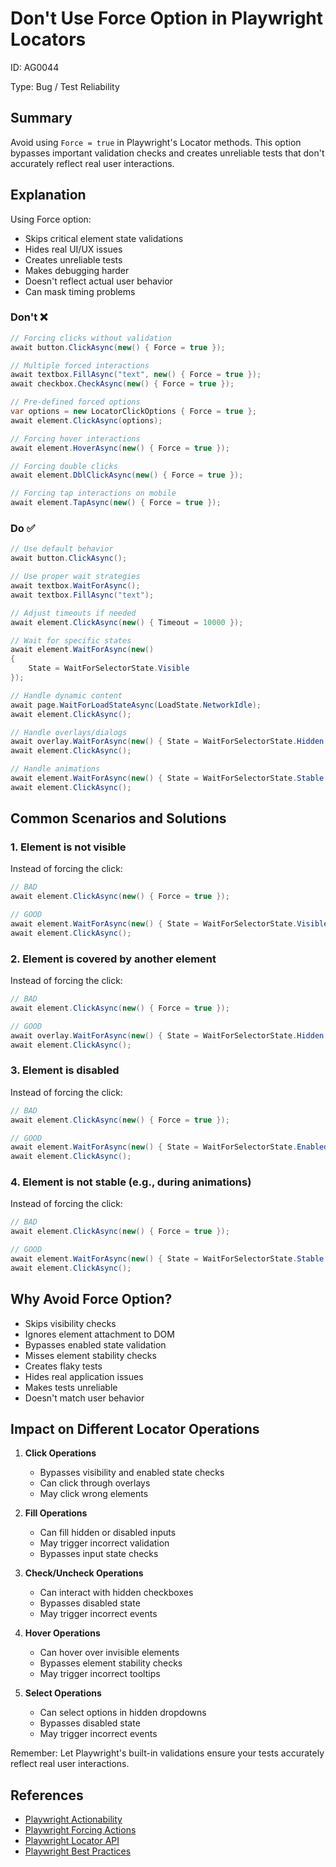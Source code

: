 # Don't Use Force Option in Playwright Locators

ID: AG0044

Type: Bug / Test Reliability

## Summary

Avoid using `Force = true` in Playwright's Locator methods. This option bypasses important validation checks and creates unreliable tests that don't accurately reflect real user interactions.

## Explanation

Using Force option:

- Skips critical element state validations
- Hides real UI/UX issues
- Creates unreliable tests
- Makes debugging harder
- Doesn't reflect actual user behavior
- Can mask timing problems

### Don't ❌

```csharp
// Forcing clicks without validation
await button.ClickAsync(new() { Force = true });

// Multiple forced interactions
await textbox.FillAsync("text", new() { Force = true });
await checkbox.CheckAsync(new() { Force = true });

// Pre-defined forced options
var options = new LocatorClickOptions { Force = true };
await element.ClickAsync(options);

// Forcing hover interactions
await element.HoverAsync(new() { Force = true });

// Forcing double clicks
await element.DblClickAsync(new() { Force = true });

// Forcing tap interactions on mobile
await element.TapAsync(new() { Force = true });
```

### Do ✅

```csharp
// Use default behavior
await button.ClickAsync();

// Use proper wait strategies
await textbox.WaitForAsync();
await textbox.FillAsync("text");

// Adjust timeouts if needed
await element.ClickAsync(new() { Timeout = 10000 });

// Wait for specific states
await element.WaitForAsync(new() 
{ 
    State = WaitForSelectorState.Visible 
});

// Handle dynamic content
await page.WaitForLoadStateAsync(LoadState.NetworkIdle);
await element.ClickAsync();

// Handle overlays/dialogs
await overlay.WaitForAsync(new() { State = WaitForSelectorState.Hidden });
await element.ClickAsync();

// Handle animations
await element.WaitForAsync(new() { State = WaitForSelectorState.Stable });
await element.ClickAsync();
```

## Common Scenarios and Solutions

### 1. Element is not visible
Instead of forcing the click:
```csharp
// BAD
await element.ClickAsync(new() { Force = true });

// GOOD
await element.WaitForAsync(new() { State = WaitForSelectorState.Visible });
await element.ClickAsync();
```

### 2. Element is covered by another element
Instead of forcing the click:
```csharp
// BAD
await element.ClickAsync(new() { Force = true });

// GOOD
await overlay.WaitForAsync(new() { State = WaitForSelectorState.Hidden });
await element.ClickAsync();
```

### 3. Element is disabled
Instead of forcing the click:
```csharp
// BAD
await element.ClickAsync(new() { Force = true });

// GOOD
await element.WaitForAsync(new() { State = WaitForSelectorState.Enabled });
await element.ClickAsync();
```

### 4. Element is not stable (e.g., during animations)
Instead of forcing the click:
```csharp
// BAD
await element.ClickAsync(new() { Force = true });

// GOOD
await element.WaitForAsync(new() { State = WaitForSelectorState.Stable });
await element.ClickAsync();
```

## Why Avoid Force Option?

- Skips visibility checks
- Ignores element attachment to DOM
- Bypasses enabled state validation
- Misses element stability checks
- Creates flaky tests
- Hides real application issues
- Makes tests unreliable
- Doesn't match user behavior

## Impact on Different Locator Operations

1. **Click Operations**
   - Bypasses visibility and enabled state checks
   - Can click through overlays
   - May click wrong elements

2. **Fill Operations**
   - Can fill hidden or disabled inputs
   - May trigger incorrect validation
   - Bypasses input state checks

3. **Check/Uncheck Operations**
   - Can interact with hidden checkboxes
   - Bypasses disabled state
   - May trigger incorrect events

4. **Hover Operations**
   - Can hover over invisible elements
   - Bypasses element stability checks
   - May trigger incorrect tooltips

5. **Select Operations**
   - Can select options in hidden dropdowns
   - Bypasses disabled state
   - May trigger incorrect events

Remember: Let Playwright's built-in validations ensure your tests accurately reflect real user interactions.

## References

- [Playwright Actionability](https://playwright.dev/dotnet/docs/actionability)
- [Playwright Forcing Actions](https://playwright.dev/dotnet/docs/actionability#forcing-actions)
- [Playwright Locator API](https://playwright.dev/dotnet/docs/api/class-locator)
- [Playwright Best Practices](https://playwright.dev/dotnet/docs/best-practices)
